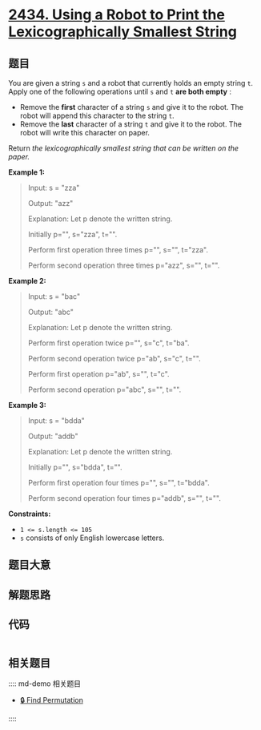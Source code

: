 # [2434. Using a Robot to Print the Lexicographically Smallest String](https://leetcode.com/problems/using-a-robot-to-print-the-lexicographically-smallest-string/)

## 题目

You are given a string `s` and a robot that currently holds an empty string
`t`. Apply one of the following operations until `s` and `t` **are both
empty** :

  * Remove the **first** character of a string `s` and give it to the robot. The robot will append this character to the string `t`.
  * Remove the **last** character of a string `t` and give it to the robot. The robot will write this character on paper.

Return _the lexicographically smallest string that can be written on the
paper._



**Example 1:**

> Input: s = "zza"
> 
> Output: "azz"
> 
> Explanation: Let p denote the written string.
> 
> Initially p="", s="zza", t="".
> 
> Perform first operation three times p="", s="", t="zza".
> 
> Perform second operation three times p="azz", s="", t="".

**Example 2:**

> Input: s = "bac"
> 
> Output: "abc"
> 
> Explanation: Let p denote the written string.
> 
> Perform first operation twice p="", s="c", t="ba". 
> 
> Perform second operation twice p="ab", s="c", t="". 
> 
> Perform first operation p="ab", s="", t="c". 
> 
> Perform second operation p="abc", s="", t="".

**Example 3:**

> Input: s = "bdda"
> 
> Output: "addb"
> 
> Explanation: Let p denote the written string.
> 
> Initially p="", s="bdda", t="".
> 
> Perform first operation four times p="", s="", t="bdda".
> 
> Perform second operation four times p="addb", s="", t="".

**Constraints:**

  * `1 <= s.length <= 105`
  * `s` consists of only English lowercase letters.


## 题目大意

## 解题思路

## 代码

```javascript

```

## 相关题目

:::: md-demo 相关题目
- [🔒 Find Permutation](https://leetcode.com/problems/find-permutation)

::::
